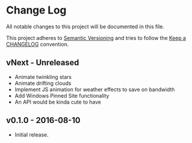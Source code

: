 # Change Log

All notable changes to this project will be documented in this file.

This project adheres to [Semantic Versioning](http://semver.org/) and tries to follow the [Keep a CHANGELOG](http://keepachangelog.com) convention.

## vNext - Unreleased

- Animate twinkling stars
- Animate drifting clouds
- Implement JS animation for weather effects to save on bandwidth
- Add Windows Pinned Site functionality
- An API would be kinda cute to have

## v0.1.0 - 2016-08-10

- Initial release.
